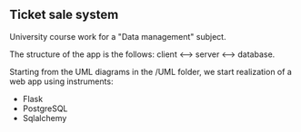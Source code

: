 Ticket sale system
---
University course work for a "Data management" subject.

The structure of the app is the follows: client <--> server <--> database.

Starting from the UML diagrams in the /UML folder, we start realization of a web app using instruments:
* Flask
* PostgreSQL
* Sqlalchemy
